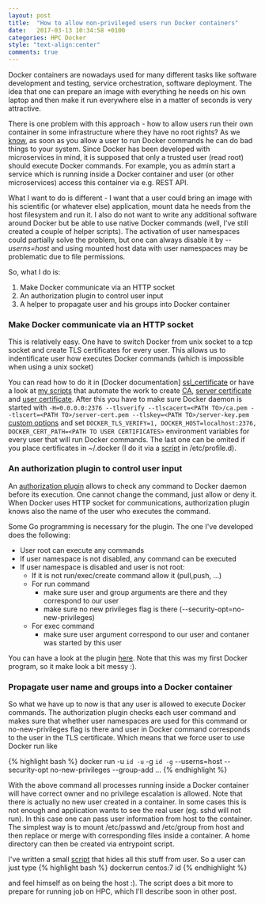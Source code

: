 ```yaml
---
layout: post
title:  "How to allow non-privileged users run Docker containers"
date:   2017-03-13 10:34:58 +0100
categories: HPC Docker
style: "text-align:center"
comments: true
---
```


Docker containers are nowadays used for many different tasks like software development and testing, service orchestration, software deployment. The idea that one can prepare an image with everything he needs on his own laptop and then make it run everywhere else in a matter of seconds is very attractive.

There is one problem with this approach - how to allow users run their own container in some infrastructure where they have no root rights? As we [know][docker_root], as soon as you allow a user to run Docker commands he can do bad things to your system. Since Docker has been developed with microservices in mind, it is supposed that only a trusted user (read root) should execute Docker commands. For example, you  as admin start a service which is running inside a Docker container and user (or other microservices) access this container via e.g. REST API.

What I want to do is different - I want that a user could bring an image with his scientific (or whatever else) application, mount data he needs from the host filesystem and run it. I also do not want to write any additional software around Docker but be able to use native Docker commands (well, I've still created a couple of helper scripts). The activation of user namespaces could partially solve the problem, but one can always disable it by *--userns=host* and using mounted host data with user namespaces may be problematic due to file permissions.


So, what I do is:

1. Make Docker communicate via an HTTP socket
2. An authorization plugin to control user input
3. A helper to propagate user and his groups into Docker container

### Make Docker communicate via an HTTP socket


This is relatively easy. One have to switch Docker from unix socket to a tcp socket and create TLS certificates for every user. This allows us to indentificate user how executes Docker commands (which is impossible when using a unix socket)


You can read how to do it in [Docker documentation] [ssl_certificate] or have a look at [my scripts][docker_scripts] that automate the work to create [CA][CA], [server certificate][server_cert] and [user certificate][user_cert]. After this you have to make sure Docker daemon is started with `-H=0.0.0.0:2376 --tlsverify --tlscacert=<PATH TO>/ca.pem --tlscert=<PATH TO>/server-cert.pem --tlskey=<PATH TO>/server-key.pem` [custom options][docker_custom_options] and set `DOCKER_TLS_VERIFY=1, DOCKER_HOST=localhost:2376, DOCKER_CERT_PATH=<PATH TO USER CERTIFICATES>` environment variables for every user that will run Docker commands. The last one can be omited if you place certificates in ~/.docker (I do it via a [script][profiled] in /etc/profile.d).

### An authorization plugin to control user input

An [authorization plugin][auth_plugin] allows to check any command to Docker daemon before its execution. One cannot change the command, just allow or deny it. When Docker uses HTTP socket for communications, authorization plugin knows also the name of the user who executes the command.

Some Go programming is necessary for the plugin. The one I've developed does the following:

* User root can execute any commands
* If user namespace is not disabled, any command can be executed
* If user namespace is disabled and user is not root:
    * If it is not run/exec/create command allow it (pull,push, ...)
    * For run command
        * make sure user and group arguments are there and they correspond to our user
        * make sure no new privileges flag is there (--security-opt=no-new-privileges)
    * For exec command
        * make sure user argument correspond to our user and contaner was started by this user

You can have a look at the plugin [here][myauth_plugin]. Note that this was my first Docker program, so it make look a bit messy :).

### Propagate user name and groups into a Docker container

So what we have up to now is that any user is allowed to execute Docker commands. The authorization plugin checks each user command and makes sure that whether user namespaces are used for this command or no-new-privileges flag is there and user in Docker command corresponds to the user in the TLS certificate. Which means that we force user to use Docker run like

{% highlight bash %}
docker run -u `id -u` -g `id -g` --userns=host --security-opt no-new-privileges --group-add <extra groups> ...
{% endhighlight %}

With the above command all processes running inside a Docker container will have correct owner and no privilege escalation is allowed. Note that there is actually no new user created in a container. In some cases this is not enough and application wants to see the real user (eg. sshd will not run). In this case one can pass user information from host to the container. The simplest way is to mount /etc/passwd and /etc/group from host and then replace or merge with corresponding files inside a container. A home directory can then be created via entrypoint script.

I've written a small [script][dockerrun] that hides all this stuff from user. So a user can just type
{% highlight bash %}
dockerrun centos:7 id
{% endhighlight %}

and feel himself as on being the host :). The script does a bit more to prepare for running job on HPC, which I'll describe soon in other post.


[dockerrun]:https://github.com/SergeyYakubov/docker/tree/master/scripts
[myauth_plugin]:https://github.com/SergeyYakubov/docker/tree/master/plugins/docker-auth-plugin
[docker_root]:https://reventlov.com/advisories/using-the-docker-command-to-root-the-host
[profiled]:https://raw.githubusercontent.com/SergeyYakubov/docker/master/config/etc/profile.d/docker.sh
[docker_scripts]:https://github.com/SergeyYakubov/docker/tree/master/scripts/certs
[docker_custom_options]: https://docs.docker.com/engine/admin/systemd/#/custom-docker-daemon-options
[CA]: https://raw.githubusercontent.com/SergeyYakubov/docker/master/scripts/certs/create_ca.sh
[server_cert]: https://raw.githubusercontent.com/SergeyYakubov/docker/master/scripts/certs/create_server_cert.sh
[user_cert]: https://raw.githubusercontent.com/SergeyYakubov/docker/master/scripts/certs/create_client_cert.sh
[auth_plugin]: https://docs.docker.com/engine/extend/plugins_authorization/
[ssl_certificate]: https://docs.docker.com/engine/security/https/
[jekyll-gh]:   https://github.com/jekyll/jekyll
[jekyll-talk]: https://talk.jekyllrb.com/

<!---
{% highlight go %}
func print(){
fmt.Println("Hi")
}
// prints 'Hi, Tom' to STDOUT.
{% endhighlight %}
-->

